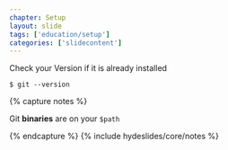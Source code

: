 ```yaml
---
chapter: Setup
layout: slide
tags: ['education/setup']
categories: ['slidecontent']
---
```


Check your Version if it is already installed

    $ git --version


{% capture notes %}

Git __binaries__ are on your `$path`

{% endcapture %}
{% include hydeslides/core/notes %}